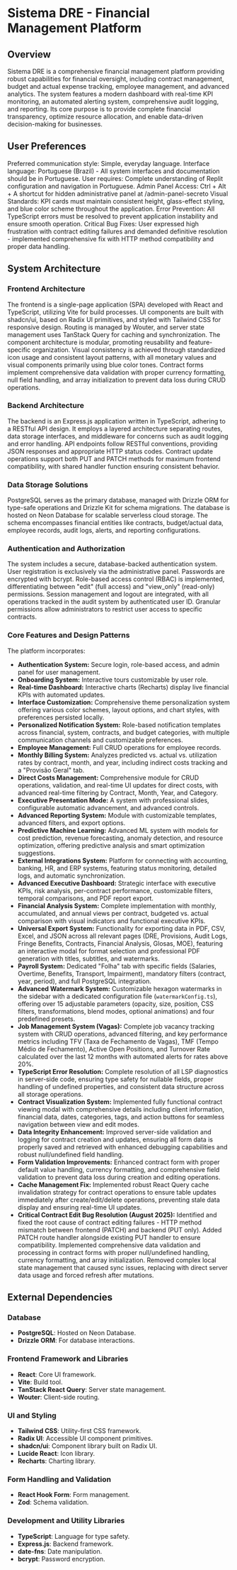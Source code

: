 # Sistema DRE - Financial Management Platform

## Overview
Sistema DRE is a comprehensive financial management platform providing robust capabilities for financial oversight, including contract management, budget and actual expense tracking, employee management, and advanced analytics. The system features a modern dashboard with real-time KPI monitoring, an automated alerting system, comprehensive audit logging, and reporting. Its core purpose is to provide complete financial transparency, optimize resource allocation, and enable data-driven decision-making for businesses.

## User Preferences
Preferred communication style: Simple, everyday language.
Interface language: Portuguese (Brazil) - All system interfaces and documentation should be in Portuguese.
User requires: Complete understanding of Replit configuration and navigation in Portuguese.
Admin Panel Access: Ctrl + Alt + A shortcut for hidden administrative panel at /admin-panel-secreto
Visual Standards: KPI cards must maintain consistent height, glass-effect styling, and blue color scheme throughout the application.
Error Prevention: All TypeScript errors must be resolved to prevent application instability and ensure smooth operation.
Critical Bug Fixes: User expressed high frustration with contract editing failures and demanded definitive resolution - implemented comprehensive fix with HTTP method compatibility and proper data handling.

## System Architecture

### Frontend Architecture
The frontend is a single-page application (SPA) developed with React and TypeScript, utilizing Vite for build processes. UI components are built with shadcn/ui, based on Radix UI primitives, and styled with Tailwind CSS for responsive design. Routing is managed by Wouter, and server state management uses TanStack Query for caching and synchronization. The component architecture is modular, promoting reusability and feature-specific organization. Visual consistency is achieved through standardized icon usage and consistent layout patterns, with all monetary values and visual components primarily using blue color tones. Contract forms implement comprehensive data validation with proper currency formatting, null field handling, and array initialization to prevent data loss during CRUD operations.

### Backend Architecture
The backend is an Express.js application written in TypeScript, adhering to a RESTful API design. It employs a layered architecture separating routes, data storage interfaces, and middleware for concerns such as audit logging and error handling. API endpoints follow RESTful conventions, providing JSON responses and appropriate HTTP status codes. Contract update operations support both PUT and PATCH methods for maximum frontend compatibility, with shared handler function ensuring consistent behavior.

### Data Storage Solutions
PostgreSQL serves as the primary database, managed with Drizzle ORM for type-safe operations and Drizzle Kit for schema migrations. The database is hosted on Neon Database for scalable serverless cloud storage. The schema encompasses financial entities like contracts, budget/actual data, employee records, audit logs, alerts, and reporting configurations.

### Authentication and Authorization
The system includes a secure, database-backed authentication system. User registration is exclusively via the administrative panel. Passwords are encrypted with bcrypt. Role-based access control (RBAC) is implemented, differentiating between "edit" (full access) and "view_only" (read-only) permissions. Session management and logout are integrated, with all operations tracked in the audit system by authenticated user ID. Granular permissions allow administrators to restrict user access to specific contracts.

### Core Features and Design Patterns
The platform incorporates:
- **Authentication System:** Secure login, role-based access, and admin panel for user management.
- **Onboarding System:** Interactive tours customizable by user role.
- **Real-time Dashboard:** Interactive charts (Recharts) display live financial KPIs with automated updates.
- **Interface Customization:** Comprehensive theme personalization system offering various color schemes, layout options, and chart styles, with preferences persisted locally.
- **Personalized Notification System:** Role-based notification templates across financial, system, contracts, and budget categories, with multiple communication channels and customizable preferences.
- **Employee Management:** Full CRUD operations for employee records.
- **Monthly Billing System:** Analyzes predicted vs. actual vs. utilization rates by contract, month, and year, including indirect costs tracking and a "Provisão Geral" tab.
- **Direct Costs Management:** Comprehensive module for CRUD operations, validation, and real-time UI updates for direct costs, with advanced real-time filtering by Contract, Month, Year, and Category.
- **Executive Presentation Mode:** A system with professional slides, configurable automatic advancement, and advanced controls.
- **Advanced Reporting System:** Module with customizable templates, advanced filters, and export options.
- **Predictive Machine Learning:** Advanced ML system with models for cost prediction, revenue forecasting, anomaly detection, and resource optimization, offering predictive analysis and smart optimization suggestions.
- **External Integrations System:** Platform for connecting with accounting, banking, HR, and ERP systems, featuring status monitoring, detailed logs, and automatic synchronization.
- **Advanced Executive Dashboard:** Strategic interface with executive KPIs, risk analysis, per-contract performance, customizable filters, temporal comparisons, and PDF report export.
- **Financial Analysis System:** Complete implementation with monthly, accumulated, and annual views per contract, budgeted vs. actual comparison with visual indicators and functional executive KPIs.
- **Universal Export System:** Functionality for exporting data in PDF, CSV, Excel, and JSON across all relevant pages (DRE, Provisions, Audit Logs, Fringe Benefits, Contracts, Financial Analysis, Glosas, MOE), featuring an interactive modal for format selection and professional PDF generation with titles, subtitles, and watermarks.
- **Payroll System:** Dedicated "Folha" tab with specific fields (Salaries, Overtime, Benefits, Transport, Impairment), mandatory filters (contract, year, period), and full PostgreSQL integration.
- **Advanced Watermark System:** Customizable hexagon watermarks in the sidebar with a dedicated configuration file (`watermarkConfig.ts`), offering over 15 adjustable parameters (opacity, size, position, CSS filters, transformations, blend modes, optional animations) and four predefined presets.
- **Job Management System (Vagas):** Complete job vacancy tracking system with CRUD operations, advanced filtering, and key performance metrics including TFV (Taxa de Fechamento de Vagas), TMF (Tempo Médio de Fechamento), Active Open Positions, and Turnover Rate calculated over the last 12 months with automated alerts for rates above 20%.
- **TypeScript Error Resolution:** Complete resolution of all LSP diagnostics in server-side code, ensuring type safety for nullable fields, proper handling of undefined properties, and consistent data structure across all storage operations.
- **Contract Visualization System:** Implemented fully functional contract viewing modal with comprehensive details including client information, financial data, dates, categories, tags, and action buttons for seamless navigation between view and edit modes.
- **Data Integrity Enhancement:** Improved server-side validation and logging for contract creation and updates, ensuring all form data is properly saved and retrieved with enhanced debugging capabilities and robust null/undefined field handling.
- **Form Validation Improvements:** Enhanced contract form with proper default value handling, currency formatting, and comprehensive field validation to prevent data loss during creation and editing operations.
- **Cache Management Fix:** Implemented robust React Query cache invalidation strategy for contract operations to ensure table updates immediately after create/edit/delete operations, preventing stale data display and ensuring real-time UI updates.
- **Critical Contract Edit Bug Resolution (August 2025):** Identified and fixed the root cause of contract editing failures - HTTP method mismatch between frontend (PATCH) and backend (PUT only). Added PATCH route handler alongside existing PUT handler to ensure compatibility. Implemented comprehensive data validation and processing in contract forms with proper null/undefined handling, currency formatting, and array initialization. Removed complex local state management that caused sync issues, replacing with direct server data usage and forced refresh after mutations.

## External Dependencies

### Database
- **PostgreSQL**: Hosted on Neon Database.
- **Drizzle ORM**: For database interactions.

### Frontend Framework and Libraries
- **React**: Core UI framework.
- **Vite**: Build tool.
- **TanStack React Query**: Server state management.
- **Wouter**: Client-side routing.

### UI and Styling
- **Tailwind CSS**: Utility-first CSS framework.
- **Radix UI**: Accessible UI component primitives.
- **shadcn/ui**: Component library built on Radix UI.
- **Lucide React**: Icon library.
- **Recharts**: Charting library.

### Form Handling and Validation
- **React Hook Form**: Form management.
- **Zod**: Schema validation.

### Development and Utility Libraries
- **TypeScript**: Language for type safety.
- **Express.js**: Backend framework.
- **date-fns**: Date manipulation.
- **bcrypt**: Password encryption.